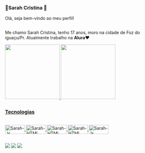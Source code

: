 ### 🌺**Sarah Cristina** 🌺

<p> Olá, seja bem-vindo ao meu perfil!</p>

##

Me chamo Sarah Cristina, tenho 17 anos, moro na cidade de Foz do iguaçu/Pr. Atualmente trabalho na **Alura**❤️
<div>
  <a href="https://github.com/CriSarah">
  <img height="180em" src="https://github-readme-stats.vercel.app/api?username=CriSarah&show_icons=true&theme=buefy&include_all_commits=true&count-private=true" />
  <img height="180em" src="https://github-readme-stats.vercel.app/api/top-langs/?username=CriSarah&layout=compact&langs_count=9&theme=buefy" />
</div>

##
<h3>Tecnologias</h3>
<div style="display: inline_block"><br>
  <img align="center" alt="Sarah-Js" height="30" width="65" src="https://img.shields.io/badge/JavaScript-F7DF1E?style=for-the-badge&logo=javascript&logoColor=black">
  <img align="center" alt="Sarah-HTML" height="30" width="65" src="https://img.shields.io/badge/HTML-239120?style=for-the-badge&logo=html5&logoColor=white">
   <img align="center" alt="Sarah-HTML" height="30" width="65" src="https://img.shields.io/badge/CSS-239120?&style=for-the-badge&logo=css3&logoColor=white">
  <img align="center" alt="Sarah-HTML" height="30" width="65" src="https://img.shields.io/badge/HTML5-E34F26?style=for-the-badge&logo=html5&logoColor=white">
  <img align="center" alt="Sarah-Js" height="30" width="65" src="https://img.shields.io/badge/CSS3-1572B6?style=for-the-badge&logo=css3&logoColor=white">
</div>
          
##


<div> 
  <a href="https://instagram.com/sarah_cristinasantos" target="_blank"><img src="https://img.shields.io/badge/-Instagram-%23E4405F?style=for-the-badge&logo=instagram&logoColor=white" target="_blank"></a>
  <a href = "mailto:sarah.cristina.batistasantos@gmail.com"><img src="https://img.shields.io/badge/-Gmail-%23333?style=for-the-badge&logo=gmail&logoColor=white" target="_blank"></a>
  <a href="https://www.linkedin.com/in/sarah-cristina-387b6425a/" target="_blank"><img src="https://img.shields.io/badge/-LinkedIn-%230077B5?style=for-the-badge&logo=linkedin&logoColor=white" target="_blank"></a> 
  
</div>
          
